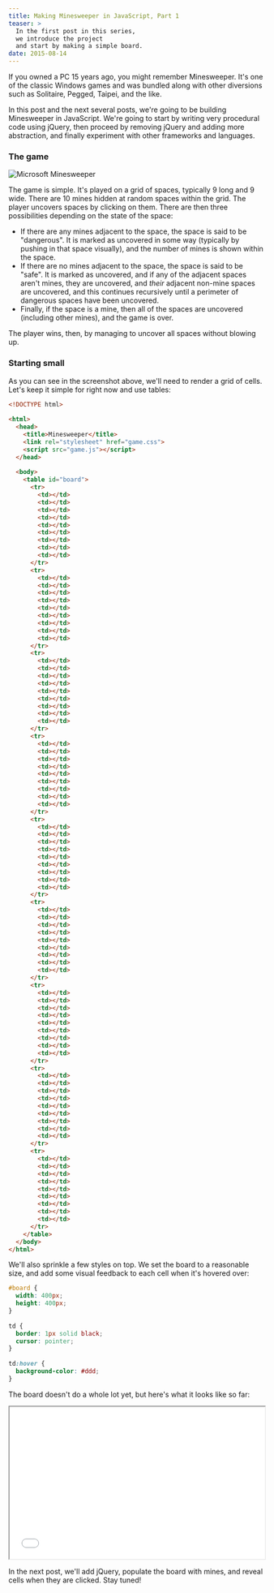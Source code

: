 ```yaml
---
title: Making Minesweeper in JavaScript, Part 1
teaser: >
  In the first post in this series,
  we introduce the project
  and start by making a simple board.
date: 2015-08-14
---
```


If you owned a PC 15 years ago,
you might remember Minesweeper.
It's one of the classic Windows games
and was bundled along with other diversions
such as Solitaire, Pegged, Taipei, and the like.

In this post and the next several posts,
we're going to be building Minesweeper in JavaScript.
We're going to start by writing very procedural code using jQuery,
then proceed by removing jQuery and adding more abstraction,
and finally experiment with other frameworks and languages.

### The game

<p class="image">
  <img src="http://s3.amazonaws.com/mcmire.me/posts/2015-08-14-minesweeper-1/ms-minesweeper.png" alt="Microsoft Minesweeper">
</p>

The game is simple.
It's played on a grid of spaces,
typically 9 long and 9 wide.
There are 10 mines hidden at random spaces within the grid.
The player uncovers spaces by clicking on them.
There are then three possibilities
depending on the state of the space:

* If there are any mines adjacent to the space,
  the space is said to be "dangerous".
  It is marked as uncovered in some way
  (typically by pushing in that space visually),
  and the number of mines is shown within the space.
* If there are no mines adjacent to the space,
  the space is said to be "safe".
  It is marked as uncovered,
  and if any of the adjacent spaces aren't mines,
  they are uncovered,
  and *their* adjacent non-mine spaces are uncovered,
  and this continues recursively
  until a perimeter of dangerous spaces have been uncovered.
* Finally, if the space is a mine,
  then all of the spaces are uncovered
  (including other mines),
  and the game is over.

The player wins, then,
by managing to uncover all spaces without blowing up.

### Starting small

As you can see in the screenshot above,
we'll need to render a grid of cells.
Let's keep it simple for right now
and use tables:

``` html
<!DOCTYPE html>
 
<html>
  <head>
    <title>Minesweeper</title>
    <link rel="stylesheet" href="game.css">
    <script src="game.js"></script>
  </head>
 
  <body>
    <table id="board">
      <tr>
        <td></td>
        <td></td>
        <td></td>
        <td></td>
        <td></td>
        <td></td>
        <td></td>
        <td></td>
        <td></td>
      </tr>
      <tr>
        <td></td>
        <td></td>
        <td></td>
        <td></td>
        <td></td>
        <td></td>
        <td></td>
        <td></td>
        <td></td>
      </tr>
      <tr>
        <td></td>
        <td></td>
        <td></td>
        <td></td>
        <td></td>
        <td></td>
        <td></td>
        <td></td>
        <td></td>
      </tr>
      <tr>
        <td></td>
        <td></td>
        <td></td>
        <td></td>
        <td></td>
        <td></td>
        <td></td>
        <td></td>
        <td></td>
      </tr>
      <tr>
        <td></td>
        <td></td>
        <td></td>
        <td></td>
        <td></td>
        <td></td>
        <td></td>
        <td></td>
        <td></td>
      </tr>
      <tr>
        <td></td>
        <td></td>
        <td></td>
        <td></td>
        <td></td>
        <td></td>
        <td></td>
        <td></td>
        <td></td>
      </tr>
      <tr>
        <td></td>
        <td></td>
        <td></td>
        <td></td>
        <td></td>
        <td></td>
        <td></td>
        <td></td>
        <td></td>
      </tr>
      <tr>
        <td></td>
        <td></td>
        <td></td>
        <td></td>
        <td></td>
        <td></td>
        <td></td>
        <td></td>
        <td></td>
      </tr>
      <tr>
        <td></td>
        <td></td>
        <td></td>
        <td></td>
        <td></td>
        <td></td>
        <td></td>
        <td></td>
        <td></td>
      </tr>
    </table>
  </body>
</html>
```

We'll also sprinkle a few styles on top.
We set the board to a reasonable size,
and add some visual feedback to each cell
when it's hovered over:

``` css
#board {
  width: 400px;
  height: 400px;
}
 
td {
  border: 1px solid black;
  cursor: pointer;
}
 
td:hover {
  background-color: #ddd;
}
```

The board doesn't do a whole lot yet,
but here's what it looks like so far:

<iframe height="300" width="100%" src="minesweeper-part-1.html" border="0"></iframe>

In the next post,
we'll add jQuery,
populate the board with mines,
and reveal cells when they are clicked.
Stay tuned!
